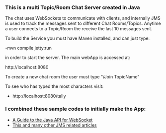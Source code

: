 ### This is a multi Topic/Room Chat Server created in Java

The chat uses WebSockets to communicate with clients, and internally JMS is used to track the messages sent to different Chat Rooms/Topics. Anytime a user connects to a Topic/Room the receive the last 10 messages sent.

To build the Service you must have Maven installed, and can just type:

-mvn compile jetty:run

in order to start the server. The main webApp is accessed at:

http://localhost:8080

To create a new chat room the user must type "/Join TopicName"

To see who has typed the most characters visit:

- http://localhost:8080/tally


### I combined these sample codes to initially make the App:

- [A Guide to the Java API for WebSocket](http://www.baeldung.com/java-websockets)
- [This and many other JMS related articles](https://examples.javacodegeeks.com/enterprise-java/jms/jms-topic-example/)